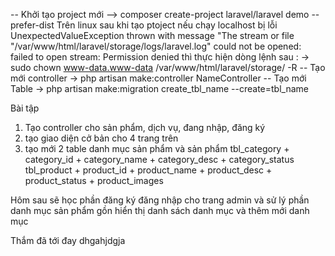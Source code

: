 -- Khởi tạo project mới
--> composer create-project laravel/laravel demo --prefer-dist
Trên linux sau khi tạo ptoject nếu chạy localhost bị lỗi UnexpectedValueException thrown with message "The stream or file "/var/www/html/laravel/storage/logs/laravel.log" could not be opened: failed to open stream: Permission denied thì thực hiện dòng lệnh sau :
-> sudo chown www-data.www-data /var/www/html/laravel/storage/ -R
-- Tạo mới controller
-> php artisan make:controller NameController
-- Tạo mới Table
-> php artisan make:migration create_tbl_name --create=tbl_name

Bài tập

1. Tạo controller cho sản phẩm, dịch vụ, đang nhập, đăng ký
2. tạo giao diện cở bản cho 4 trang trên
3. tạo mới 2 table danh mục sản phẩm và sản phẩm
   tbl_category + category_id + category_name + category_desc + category_status
   tbl_product + product_id + product_name + product_desc + product_status + product_images

Hôm sau sẽ học phần đăng ký đăng nhập cho trang admin
và sử lý phần danh mục sản phẩm gồn hiển thị danh sách danh mục và thêm mới danh mục

Thắm đã tới đay
dhgahjdgja
